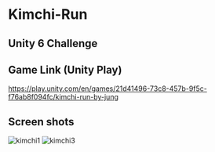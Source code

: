 # Kimchi-Run
## Unity 6 Challenge

## Game Link (Unity Play)
https://play.unity.com/en/games/21d41496-73c8-457b-9f5c-f76ab8f094fc/kimchi-run-by-jung

## Screen shots
![kimchi1](https://github.com/user-attachments/assets/d7a76776-ca8a-419e-a58b-333494742683)
![kimchi3](https://github.com/user-attachments/assets/b48891aa-7f20-4b4f-adf5-fdb550ffad8e)
